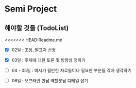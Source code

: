 # Semi Project

## 해야할 것들 (TodoList)

<<<<<<< HEAD:Readme.md
- [x] 02일      :   조장, 발표자 선정 
- [x] 03일      :   주제에 대한 토론 및 방향성 정하기
- [ ] 04 - 05일 :   예시가 될만한 자료들이나 필요한 부분들 각자 생각하기
- [ ] 06일      :   오프라인 만남 역할분담 디테일 잡기


